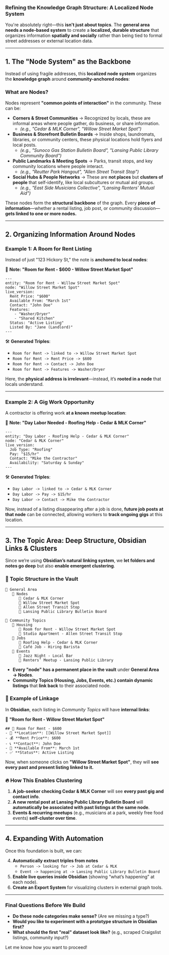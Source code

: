 ### **Refining the Knowledge Graph Structure: A Localized Node System**

You're absolutely right—this **isn't just about topics**. The **general area needs a node-based system** to create a **localized, durable structure** that organizes information **spatially and socially** rather than being tied to formal street addresses or external location data.

---

## **1. The "Node System" as the Backbone**

Instead of using fragile addresses, this **localized node system** organizes the **knowledge graph** around **community-anchored nodes**:

### **What are Nodes?**

Nodes represent **"common points of interaction"** in the community. These can be:

- **Corners & Street Communities** → Recognized by locals, these are informal areas where people gather, do business, or share information.
    - _(e.g., "Cedar & MLK Corner", "Willow Street Market Spot")_
- **Business & Storefront Bulletin Boards** → Inside shops, laundromats, libraries, or community centers, these physical locations hold flyers and local posts.
    - _(e.g., "Sunoco Gas Station Bulletin Board", "Lansing Public Library Community Board")_
- **Public Landmarks & Meeting Spots** → Parks, transit stops, and key community locations where people interact.
    - _(e.g., "Reutter Park Hangout", "Allen Street Transit Stop")_
- **Social Hubs & People Networks** → These are **not places** but **clusters of people** that self-identify, like local subcultures or mutual aid groups.
    - _(e.g., "East Side Musicians Collective", "Lansing Renters' Mutual Aid")_

These nodes form the **structural backbone** of the graph. Every **piece of information**—whether a rental listing, job post, or community discussion—**gets linked to one or more nodes.**

---

## **2. Organizing Information Around Nodes**

### **Example 1: A Room for Rent Listing**

Instead of just "123 Hickory St," the note is **anchored to local nodes**:

📄 **Note: "Room for Rent - $600 - Willow Street Market Spot"**

```
---
entity: "Room for Rent - Willow Street Market Spot"
node: "Willow Street Market Spot"
live_version:
  Rent Price: "$600"
  Available From: "March 1st"
  Contact: "John Doe"
  Features:
    - "Washer/Dryer"
    - "Shared Kitchen"
  Status: "Active Listing"
  Listed By: "Jane (Landlord)"
---
```

🛠 **Generated Triples**:

- `Room for Rent -> linked to -> Willow Street Market Spot`
- `Room for Rent -> Rent Price -> $600`
- `Room for Rent -> Contact -> John Doe`
- `Room for Rent -> Features -> Washer/Dryer`

Here, the **physical address is irrelevant**—instead, it’s **rooted in a node** that locals understand.

---

### **Example 2: A Gig Work Opportunity**

A contractor is offering work **at a known meetup location**:

📄 **Note: "Day Labor Needed - Roofing Help - Cedar & MLK Corner"**

```
---
entity: "Day Labor - Roofing Help - Cedar & MLK Corner"
node: "Cedar & MLK Corner"
live_version:
  Job Type: "Roofing"
  Pay: "$15/hr"
  Contact: "Mike the Contractor"
  Availability: "Saturday & Sunday"
---
```

🛠 **Generated Triples**:

- `Day Labor -> linked to -> Cedar & MLK Corner`
- `Day Labor -> Pay -> $15/hr`
- `Day Labor -> Contact -> Mike the Contractor`

Now, instead of a listing disappearing after a job is done, **future job posts at that node** can be connected, allowing workers to **track ongoing gigs** at this location.

---

## **3. The Topic Area: Deep Structure, Obsidian Links & Clusters**

Since we’re using **Obsidian’s natural linking system**, we **let folders and notes go deep** but also **enable emergent clustering**.

### **📂 Topic Structure in the Vault**

```
📂 General Area
   📂 Nodes
      📄 Cedar & MLK Corner
      📄 Willow Street Market Spot
      📄 Allen Street Transit Stop
      📄 Lansing Public Library Bulletin Board

📂 Community Topics
   📂 Housing
      📄 Room for Rent - Willow Street Market Spot
      📄 Studio Apartment - Allen Street Transit Stop
   📂 Jobs
      📄 Roofing Help - Cedar & MLK Corner
      📄 Café Job - Hiring Barista
   📂 Events
      📄 Jazz Night - Local Bar
      📄 Renters’ Meetup - Lansing Public Library
```

- **Every "node" has a permanent place in the vault** under **General Area → Nodes**.
- **Community Topics (Housing, Jobs, Events, etc.) contain dynamic listings** that **link back** to their associated node.

### **🔗 Example of Linkage**

In **Obsidian**, each listing in _Community Topics_ will have **internal links**:

📄 **"Room for Rent - Willow Street Market Spot"**

```
## 🏡 Room for Rent - $600
- 📍 **Location**: [[Willow Street Market Spot]]
- 💰 **Rent Price**: $600
- 📞 **Contact**: John Doe
- 📅 **Available From**: March 1st
- ✅ **Status**: Active Listing
```

Now, when someone clicks on **"Willow Street Market Spot"**, they will **see every past and present listing linked to it.**

### **🔥 How This Enables Clustering**

1. **A job-seeker checking Cedar & MLK Corner** will see **every past gig and contact info**.
2. **A new rental post at Lansing Public Library Bulletin Board** will **automatically be associated with past listings at the same node**.
3. **Events & recurring meetups** (e.g., musicians at a park, weekly free food events) **self-cluster over time**.

---

## **4. Expanding With Automation**

Once this foundation is built, we can:

4. **Automatically extract triples from notes**
    - `Person -> looking for -> Job at Cedar & MLK`
    - `Event -> happening at -> Lansing Public Library Bulletin Board`
5. **Enable live queries inside Obsidian** (showing “what’s happening” at each node).
6. **Create an Export System** for visualizing clusters in external graph tools.

---

### **Final Questions Before We Build**

- **Do these node categories make sense?** (Are we missing a type?)
- **Would you like to experiment with a prototype structure in Obsidian first?**
- **What should the first "real" dataset look like?** (e.g., scraped Craigslist listings, community input?)

Let me know how you want to proceed!